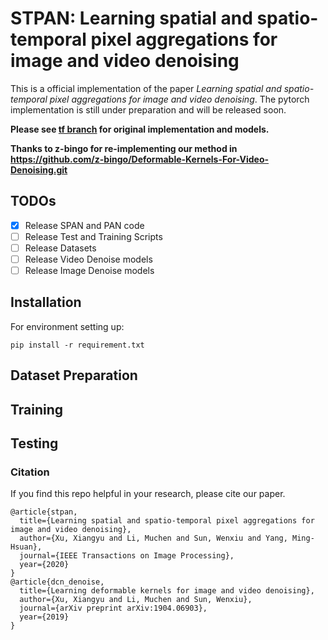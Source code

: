 # STPAN: Learning spatial and spatio-temporal pixel aggregations for image and video denoising
This is a official implementation of the paper *Learning spatial and spatio-temporal pixel aggregations for image and video denoising*. 
The pytorch implementation is still under preparation and will be released soon. 

**Please see [tf branch](https://github.com/jojo23333/STPAN/tree/tf) for original implementation and models.**

**Thanks to z-bingo for re-implementing our method in https://github.com/z-bingo/Deformable-Kernels-For-Video-Denoising.git**

## TODOs
- [x] Release SPAN and PAN code
- [ ] Release Test and Training Scripts
- [ ] Release Datasets
- [ ] Release Video Denoise models
- [ ] Release Image Denoise models

## Installation
For environment setting up:
```
pip install -r requirement.txt
```

## Dataset Preparation

<!-- For testing data: please arange the test frames as the following format:

-path_to_training_set
    -source
        -vid1
            -vid1_000.png
            -vid1_001.png
            -vid1_002.png
            ...
        -vid2
        ... -->
## Training

## Testing
<!-- In the yaml config file:

modify:
DATA.PATH_TO_TEST_SET: "path to your prepared test set"  
TEST.CHECKPOINT_FILE_PATH: "path to downloaded checkpoint"  
TEST.OUTPUT_DIR: "path to your output dir"   -->

### Citation
If you find this repo helpful in your research, please cite our paper.
```
@article{stpan,
  title={Learning spatial and spatio-temporal pixel aggregations for image and video denoising},
  author={Xu, Xiangyu and Li, Muchen and Sun, Wenxiu and Yang, Ming-Hsuan},
  journal={IEEE Transactions on Image Processing},
  year={2020}
}
@article{dcn_denoise,
  title={Learning deformable kernels for image and video denoising},
  author={Xu, Xiangyu and Li, Muchen and Sun, Wenxiu},
  journal={arXiv preprint arXiv:1904.06903},
  year={2019}
}
```
